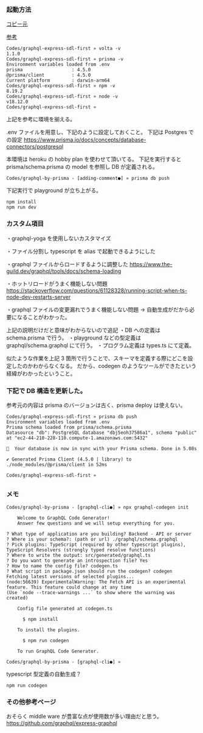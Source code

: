 ### 起動方法

[コピー元](https://github.com/prisma/prisma-examples/tree/latest/typescript/graphql-express-sdl-first)

[参考](https://www.udemy.com/course/graphql-bootcamp/)

```
Codes/graphql-express-sdl-first » volta -v
1.1.0
Codes/graphql-express-sdl-first » prisma -v
Environment variables loaded from .env
prisma                  : 4.5.0
@prisma/client          : 4.5.0
Current platform        : darwin-arm64
Codes/graphql-express-sdl-first » npm -v
8.19.2
Codes/graphql-express-sdl-first » node -v
v18.12.0
Codes/graphql-express-sdl-first »
```

上記を参考に環境を揃える。

.env ファイルを用意し、下記のように設定しておくこと。
下記は Postgres での設定
https://www.prisma.io/docs/concepts/database-connectors/postgresql

本環境は heroku の hobby plan を使わせて頂いてる。
下記を実行すると prisma/schema.prisma の model を参照し DB が定義される。

```
Codes/graphql-by-prisma - [adding-comment●] » prisma db push
```

下記実行で playground が立ち上がる。

```
npm install
npm run dev
```

### カスタム項目

・graphql-yoga を使用しないカスタマイズ

・ファイル分割し typescript を alias で起動できるようにした

・graphql ファイルからロードするように調整した
https://www.the-guild.dev/graphql/tools/docs/schema-loading

・ホットリロードがうまく機能しない問題
https://stackoverflow.com/questions/61128328/running-script-when-ts-node-dev-restarts-server

・graphql ファイルの変更漏れでうまく機能しない問題
→ 自動生成がだから必要になることがわかった。

上記の説明だけだと意味がわからないので追記
・DB への定義は schema.prisma で行う。
・playground などの型定義は graphql/schema.graphql にて行う。
・プログラム定義は types.ts にて定義。

似たような作業を上記 3 箇所で行うことで、スキーマを定義する際にどこを設定したのかわからなくなる。
だから、codegen のようなツールができたという経緯がわかったということ。

### 下記で DB 構造を更新した。

参考元の内容は prisma のバージョンは古く、prisma deploy は使えない。

```
Codes/graphql-express-sdl-first » prisma db push
Environment variables loaded from .env
Prisma schema loaded from prisma/schema.prisma
Datasource "db": PostgreSQL database "dbj5eoh37586a1", schema "public" at "ec2-44-210-228-110.compute-1.amazonaws.com:5432"

🚀  Your database is now in sync with your Prisma schema. Done in 5.08s

✔ Generated Prisma Client (4.5.0 | library) to ./node_modules/@prisma/client in 52ms

Codes/graphql-express-sdl-first »
```

##

### メモ

```
Codes/graphql-by-prisma - [graphql-cli●] » npx graphql-codegen init

    Welcome to GraphQL Code Generator!
    Answer few questions and we will setup everything for you.

? What type of application are you building? Backend - API or server
? Where is your schema?: (path or url) ./graphql/schema.graphql
? Pick plugins: TypeScript (required by other typescript plugins), TypeScript Resolvers (strongly typed resolve functions)
? Where to write the output: src/generated/graphql.ts
? Do you want to generate an introspection file? Yes
? How to name the config file? codegen.ts
? What script in package.json should run the codegen? codegen
Fetching latest versions of selected plugins...
(node:56639) ExperimentalWarning: The Fetch API is an experimental feature. This feature could change at any time
(Use `node --trace-warnings ...` to show where the warning was created)

    Config file generated at codegen.ts

      $ npm install

    To install the plugins.

      $ npm run codegen

    To run GraphQL Code Generator.

Codes/graphql-by-prisma - [graphql-cli●] »
```

typescript 型定義の自動生成？

```
npm run codegen
```

### その他参考ページ

おそらく middle ware が豊富な点が使用数が多い理由だと思う。
https://github.com/graphql/express-graphql
